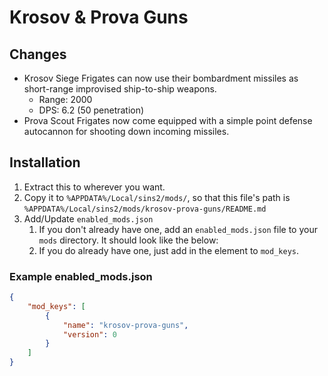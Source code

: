 # Krosov & Prova Guns

## Changes

- Krosov Siege Frigates can now use their bombardment missiles as short-range improvised ship-to-ship weapons.
  - Range: 2000
  - DPS: 6.2 (50 penetration)
- Prova Scout Frigates now come equipped with a simple point defense autocannon for shooting down incoming missiles.

## Installation

1. Extract this to wherever you want.
2. Copy it to `%APPDATA%/Local/sins2/mods/`, so that this file's path is `%APPDATA%/Local/sins2/mods/krosov-prova-guns/README.md`
3. Add/Update `enabled_mods.json`
    1. If you don't already have one, add an `enabled_mods.json` file to your `mods` directory. It should look like the below:
    2. If you do already have one, just add in the element to `mod_keys`.

### Example enabled_mods.json

```json
{
    "mod_keys": [
        {
            "name": "krosov-prova-guns",
            "version": 0
        }
    ]
}
```
